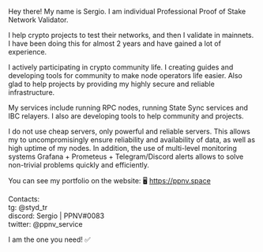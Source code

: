 Hey there! My name is Sergio. I am individual Professional Proof of Stake Network Validator.

I help crypto projects to test their networks, and then I validate in mainnets.
I have been doing this for almost 2 years and have gained a lot of experience.

I actively participating in crypto community life. I creating guides and developing tools for community to make node operators life easier. Also glad to help projects by providing my highly secure and reliable infrastructure.

My services include running RPC nodes, running State Sync services and IBC relayers. I also are developing tools to help community and projects.

I do not use cheap servers, only powerful and reliable servers. This allows my to uncompromisingly ensure reliability and availability of data, as well as high uptime of my nodes. In addition, the use of multi-level monitoring systems Grafana + Prometeus + Telegram/Discord alerts allows to solve non-trivial problems quickly and efficiently.

You can see my portfolio on the website: 🖥 https://ppnv.space

Contacts: <br>
tg: @styd_tr <br>
discord: Sergio | PPNV#0083 <br>
twitter: @ppnv_service <br>

I am the one you need! ✅

